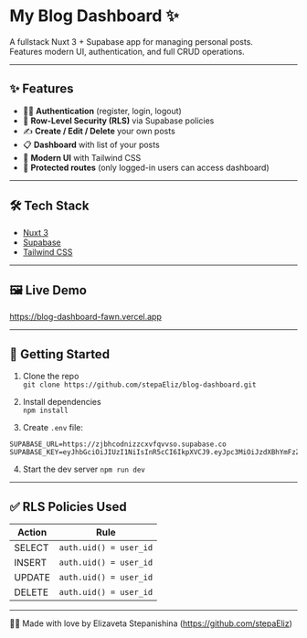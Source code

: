 # My Blog Dashboard ✨

A fullstack Nuxt 3 + Supabase app for managing personal posts.  
Features modern UI, authentication, and full CRUD operations.

---

## ✨ Features

- 🧑‍💻 **Authentication** (register, login, logout)
- 🧠 **Row-Level Security (RLS)** via Supabase policies
- ✍️ **Create / Edit / Delete** your own posts
- 📋 **Dashboard** with list of your posts
- 💅 **Modern UI** with Tailwind CSS
- 🌙 **Protected routes** (only logged-in users can access dashboard)

---

## 🛠️ Tech Stack

- [Nuxt 3](https://nuxt.com)
- [Supabase](https://supabase.com)
- [Tailwind CSS](https://tailwindcss.com)

---

## 🖼️ Live Demo

https://blog-dashboard-fawn.vercel.app

---

## 🚀 Getting Started

1. Clone the repo  
   `git clone https://github.com/stepaEliz/blog-dashboard.git`

2. Install dependencies  
   `npm install`

3. Create `.env` file:

```env
SUPABASE_URL=https://zjbhcodnizzcxvfqvvso.supabase.co
SUPABASE_KEY=eyJhbGciOiJIUzI1NiIsInR5cCI6IkpXVCJ9.eyJpc3MiOiJzdXBhYmFzZSIsInJlZiI6InpqYmhjb2RuaXp6Y3h2ZnF2dnNvIiwicm9sZSI6ImFub24iLCJpYXQiOjE3NTAxMTUwMzUsImV4cCI6MjA2NTY5MTAzNX0.MxfxQujAkauyhQ0C68lYHbjwqVernkOxCRLzQwvRWsE
```

4. Start the dev server
`npm run dev`

---

## ✅ RLS Policies Used

| Action  | Rule                   |
|---------|------------------------|
| SELECT  | `auth.uid() = user_id` |
| INSERT  | `auth.uid() = user_id` |
| UPDATE  | `auth.uid() = user_id` |
| DELETE  | `auth.uid() = user_id` |

---

👩‍💻 Made with love by Elizaveta Stepanishina (https://github.com/stepaEliz)
